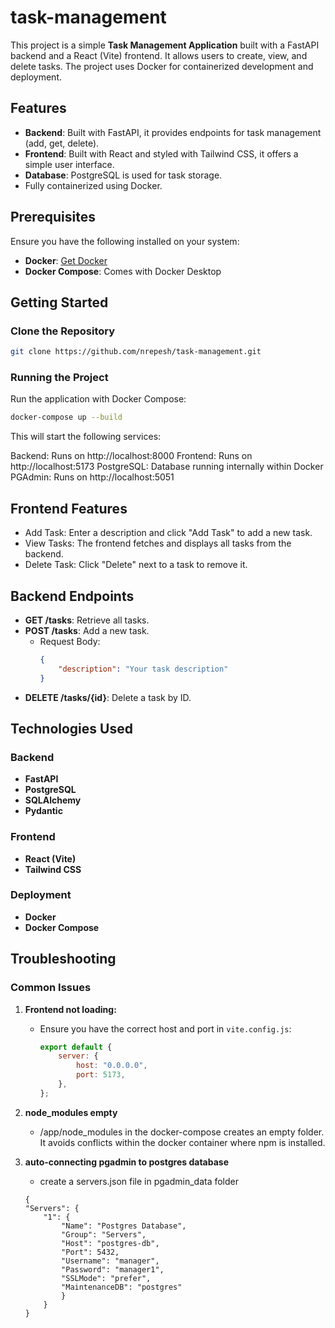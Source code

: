 # task-management

This project is a simple **Task Management Application** built with a FastAPI backend and a React (Vite) frontend. It allows users to create, view, and delete tasks. The project uses Docker for containerized development and deployment.

## Features

- **Backend**: Built with FastAPI, it provides endpoints for task management (add, get, delete).
- **Frontend**: Built with React and styled with Tailwind CSS, it offers a simple user interface.
- **Database**: PostgreSQL is used for task storage.
- Fully containerized using Docker.

## Prerequisites

Ensure you have the following installed on your system:

- **Docker**: [Get Docker](https://www.docker.com/)
- **Docker Compose**: Comes with Docker Desktop

## Getting Started

### Clone the Repository

```bash
git clone https://github.com/nrepesh/task-management.git
```

### Running the Project
Run the application with Docker Compose:

```bash
docker-compose up --build
```
This will start the following services:

Backend: Runs on http://localhost:8000
Frontend: Runs on http://localhost:5173
PostgreSQL: Database running internally within Docker
PGAdmin: Runs on http://localhost:5051 

## Frontend Features

- Add Task: Enter a description and click "Add Task" to add a new task.
- View Tasks: The frontend fetches and displays all tasks from the backend.
- Delete Task: Click "Delete" next to a task to remove it.

## Backend Endpoints

- **GET /tasks**: Retrieve all tasks.
- **POST /tasks**: Add a new task.
  - Request Body:
    ```json
    {
        "description": "Your task description"
    }
    ```
- **DELETE /tasks/{id}**: Delete a task by ID.

## Technologies Used

### Backend
- **FastAPI**
- **PostgreSQL**
- **SQLAlchemy**
- **Pydantic**

### Frontend
- **React (Vite)**
- **Tailwind CSS**

### Deployment
- **Docker**
- **Docker Compose**

## Troubleshooting

### Common Issues

1. **Frontend not loading:**
   - Ensure you have the correct host and port in `vite.config.js`:
     ```javascript
     export default {
         server: {
             host: "0.0.0.0",
             port: 5173,
         },
     };
     ```

2. **node_modules empty**
    - /app/node_modules in the docker-compose creates an empty folder. It avoids conflicts within the docker container where npm is installed.

3. **auto-connecting pgadmin to postgres database**
    - create a servers.json file in pgadmin_data folder
    ```
    {
    "Servers": {
        "1": {
            "Name": "Postgres Database",
            "Group": "Servers",
            "Host": "postgres-db",
            "Port": 5432,
            "Username": "manager",
            "Password": "manager1",
            "SSLMode": "prefer",
            "MaintenanceDB": "postgres"
            }
        }
    }
    ``` 